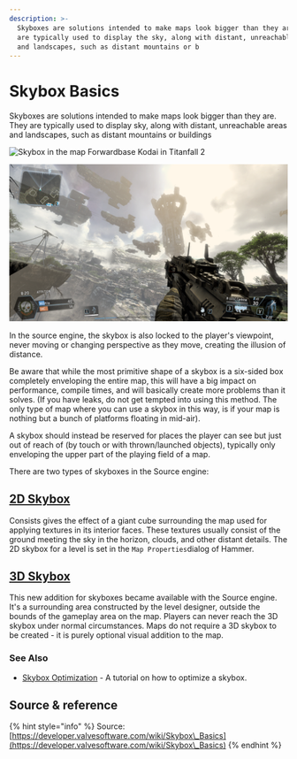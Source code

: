 ```yaml
---
description: >-
  Skyboxes are solutions intended to make maps look bigger than they are. They
  are typically used to display the sky, along with distant, unreachable areas
  and landscapes, such as distant mountains or b
---
```


# Skybox Basics

Skyboxes are solutions intended to make maps look bigger than they are. They are typically used to display sky, along with distant, unreachable areas and landscapes, such as distant mountains or buildings

![Skybox in the map Forwardbase Kodai in Titanfall 2](../../../.gitbook/assets/desktop-screenshot-2020.03.05-17.44.46.45.png)

![Skybox in the map Fracture in Titanfall 2](../../../.gitbook/assets/a92bqwf.png)

In the source engine, the skybox is also locked to the player's viewpoint, never moving or changing perspective as they move, creating the illusion of distance.

Be aware that while the most primitive shape of a skybox is a six-sided box completely enveloping the entire map, this will have a big impact on performance, compile times, and will basically create more problems than it solves. (If you have leaks, do not get tempted into using this method. The only type of map where you can use a skybox in this way, is if your map is nothing but a bunch of platforms floating in mid-air).

A skybox should instead be reserved for places the player can see but just out of reach of (by touch or with thrown/launched objects), typically only enveloping the upper part of the playing field of a map.

There are two types of skyboxes in the Source engine:

## [2D Skybox](2d-skybox.md)

Consists gives the effect of a giant cube surrounding the map used for applying textures in its interior faces. These textures usually consist of the ground meeting the sky in the horizon, clouds, and other distant details. The 2D skybox for a level is set in the `Map Properties`dialog of Hammer.

## [3D Skybox](broken-reference)

This new addition for skyboxes became available with the Source engine. It's a surrounding area constructed by the level designer, outside the bounds of the gameplay area on the map. Players can never reach the 3D skybox under normal circumstances. Maps do not require a 3D skybox to be created - it is purely optional visual addition to the map.

### See Also

* [Skybox Optimization](https://developer.valvesoftware.com/wiki/Skybox\_Optimization) - A tutorial on how to optimize a skybox.

## Source & reference

{% hint style="info" %}
Source: [https://developer.valvesoftware.com/wiki/Skybox\_Basics](https://developer.valvesoftware.com/wiki/Skybox\_Basics)
{% endhint %}





